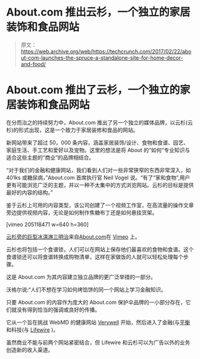 # About.com 推出云杉，一个独立的家居装饰和食品网站 

> 原文：<https://web.archive.org/web/https://techcrunch.com/2017/02/22/about-com-launches-the-spruce-a-standalone-site-for-home-decor-and-food/>

# About.com 推出了云杉，一个独立的家居装饰和食品网站

在分而治之的持续努力中，About.com 推出了另一个独立的媒体品牌，以云杉(云杉)的形式出现，这是一个致力于家居装修和食品的网站。

新网站带来了超过 50，000 条内容，涵盖家居装饰/设计、食物和食谱、园艺、家庭生活、手工艺和爱好以及宠物。这里的想法是将 About 的“如何”专业知识与适合这些主题的“商业”的品牌相结合。

“对于我们的金融和健康网站，我们看到人们对一些非常狭窄的东西非常深入，如 401ks 或糖尿病，”About.com 首席执行官 Neil Vogel 说。“有了“家和食物”,用户更有可能浏览广泛的主题，并以一种不太集中的方式浏览网站。云杉的目标是提供最好的内容的结构。”

鉴于云杉上可用的内容类型，该公司创建了一个视频工作室，在高流量的操作文章旁边提供视频内容，无论是如何制作焦糖布丁还是如何悬挂货架。

[vimeo 205118471 w=640 h=360]

[云杉旁的巨型冰淇淋三明治](https://web.archive.org/web/20230212130445/https://vimeo.com/205118471)来自[About.com](https://web.archive.org/web/20230212130445/https://vimeo.com/user17960408)在 [Vimeo](https://web.archive.org/web/20230212130445/https://vimeo.com/) 上。

云杉也将包括一个食谱锁，人们可以在网站上保存他们最喜欢的食物和食谱。这个食谱锁还可以将食谱转换成购物清单，这样在家做饭的人就可以轻松处理每个步骤。

这是 About.com 为其内容建立独立品牌的更广泛举措的一部分。

沃格尔说:“人们不想在学习如何烤馅饼的同一个网站上学习金融知识。

只要 About.com 的内容作为庞大的 About.com 保护伞品牌的一小部分存在，它们就没有得到恰当的强调或良好的传播。

它从一个旨在挑战 WebMD 的健康网站 [Verywell](https://web.archive.org/web/20230212130445/https://techcrunch.com/2016/04/26/about-com-launches-verywell-a-standalone-brand-focused-on-health/) 开始，然后进入了金融(与[平衡](https://web.archive.org/web/20230212130445/https://techcrunch.com/2016/09/06/about-com-launches-the-balance-a-personal-finance-website-for-everyone/)和科技(与 [Lifewire](https://web.archive.org/web/20230212130445/https://techcrunch.com/2016/10/25/about-com-launches-lifewire-a-tech-information-website/) )。

虽然商业不能与前两个网站紧密结合，但 Lifewire 和云杉可以为广告以外的业务创造新的收入渠道。
